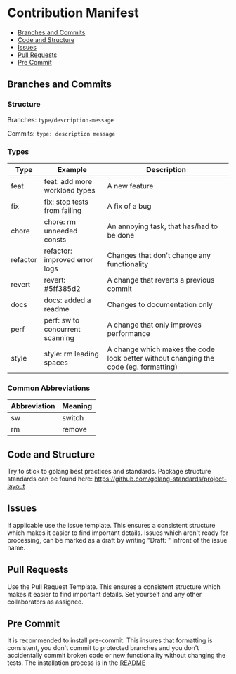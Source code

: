 # Contribution Manifest

- [Branches and Commits](#branches-and-commits)
- [Code and Structure](#code-and-structure)
- [Issues](#issues)
- [Pull Requests](#pull-requests)
- [Pre Commit](#pre-commit)

## Branches and Commits

### Structure

Branches:
`type/description-message`

Commits:
`type: description message`

### Types

| Type     | Example                         | Description                                                                          |
| -------- | ------------------------------- | ------------------------------------------------------------------------------------ |
| feat     | feat: add more workload types   | A new feature                                                                        |
| fix      | fix: stop tests from failing    | A fix of a bug                                                                       |
| chore    | chore: rm unneeded consts       | An annoying task, that has/had to be done                                            |
| refactor | refactor: improved error logs   | Changes that don't change any functionality                                          |
| revert   | revert: #5ff385d2               | A change that reverts a previous commit                                              |
| docs     | docs: added a readme            | Changes to documentation only                                                        |
| perf     | perf: sw to concurrent scanning | A change that only improves performance                                              |
| style    | style: rm leading spaces        | A change which makes the code look better without changing the code (eg. formatting) |

### Common Abbreviations

| Abbreviation | Meaning |
| ------------ | ------- |
| sw           | switch  |
| rm           | remove  |

## Code and Structure

Try to stick to golang best practices and standards.
Package structure standards can be found here: https://github.com/golang-standards/project-layout

## Issues

If applicable use the issue template. This ensures a consistent structure which makes it easier to find important details.
Issues which aren't ready for processing, can be marked as a draft by writing "Draft: " infront of the issue name.

## Pull Requests

Use the Pull Request Template. This ensures a consistent structure which makes it easier to find important details.
Set yourself and any other collaborators as assignee.

## Pre Commit

It is recommended to install pre-commit. This insures that formatting is consistent, you don't commit to protected branches and you don't accidentally commit broken code or new functionality without changing the tests. The installation process is in the [README](README.md#setting-up-pre-commit)
